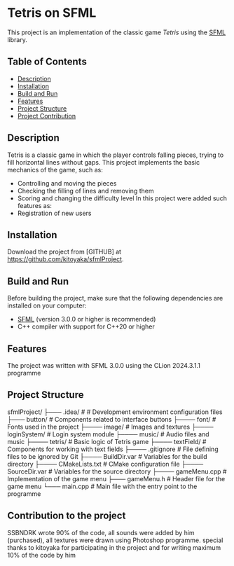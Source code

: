 # Tetris on SFML

This project is an implementation of the classic game *Tetris* using the [SFML](https://github.com/SFML/SFML.git) library.

## Table of Contents

- [Description](#description)
- [Installation](#installation)
- [Build and Run](#build-and-run)
- [Features](#features)
- [Project Structure](#project-structure)
- [Project Contribution](#project-contribution)

## Description

Tetris is a classic game in which the player controls falling pieces, trying to fill horizontal lines without gaps. This project implements the basic mechanics of the game, such as:
- Controlling and moving the pieces
- Checking the filling of lines and removing them
- Scoring and changing the difficulty level
In this project were added such features as:
- Registration of new users

## Installation

Download the project from [GITHUB] at https://github.com/kitoyaka/sfmlProject.

## Build and Run

Before building the project, make sure that the following dependencies are installed on your computer:
- [SFML](https://github.com/SFML/SFML.git) (version 3.0.0 or higher is recommended)
- C++ compiler with support for C++20 or higher

## Features

The project was written with SFML 3.0.0 using the CLion 2024.3.1.1 programme

## Project Structure

sfmlProject/
├─── .idea/ # # Development environment configuration files
├─── button/ # Components related to interface buttons
├──── font/ # Fonts used in the project
├──── image/ # Images and textures
├──── loginSystem/ # Login system module
├──── music/ # Audio files and music
├──── tetris/ # Basic logic of Tetris game
├──── textField/ # Components for working with text fields
├──── .gitignore # File defining files to be ignored by Git
├──── BuildDir.var # Variables for the build directory
├──── CMakeLists.txt # CMake configuration file
├──── SourceDir.var # Variables for the source directory
├──── gameMenu.cpp # Implementation of the game menu
├─── gameMenu.h # Header file for the game menu
└─── main.cpp # Main file with the entry point to the programme

## Contribution to the project

SSBNDRK wrote 90% of the code, all sounds were added by him (purchased), all textures were drawn using Photoshop programme.
special thanks to kitoyaka for participating in the project and for writing maximum 10% of the code by him 

